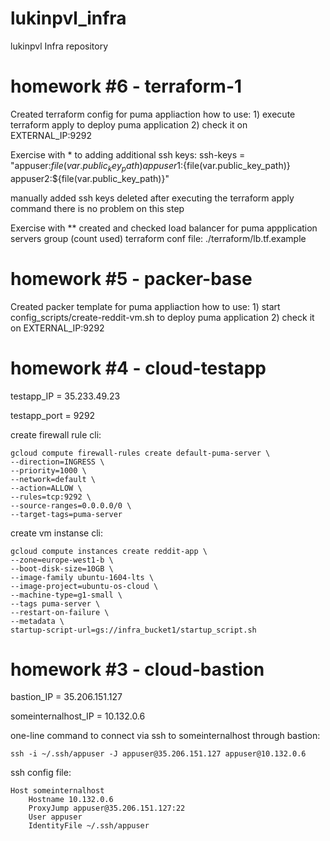 # lukinpvl_infra
lukinpvl Infra repository

# homework #6 - terraform-1
Created terraform config for puma appliaction
how to use:
	1) execute terraform apply to deploy puma application
	2) check it on EXTERNAL_IP:9292

Exercise with *
to adding additional ssh keys:
    	ssh-keys = "appuser:${file(var.public_key_path)} appuser1:${file(var.public_key_path)} appuser2:${file(var.public_key_path)}"

manually added ssh keys deleted after executing the terraform apply command
there is no problem on this step

Exercise with **
created and checked load balancer for puma appplication servers group (count used)
	terraform conf file: ./terraform/lb.tf.example



# homework #5 - packer-base

Created packer template for puma appliaction
how to use:
	1) start config_scripts/create-reddit-vm.sh to deploy puma application
	2) check it on EXTERNAL_IP:9292

# homework #4 - cloud-testapp

testapp_IP = 35.233.49.23

testapp_port = 9292

create firewall rule cli:

    gcloud compute firewall-rules create default-puma-server \
    --direction=INGRESS \
    --priority=1000 \
    --network=default \
    --action=ALLOW \
    --rules=tcp:9292 \
    --source-ranges=0.0.0.0/0 \
    --target-tags=puma-server

create vm instanse cli:

    gcloud compute instances create reddit-app \
    --zone=europe-west1-b \
    --boot-disk-size=10GB \
    --image-family ubuntu-1604-lts \
    --image-project=ubuntu-os-cloud \
    --machine-type=g1-small \
    --tags puma-server \
    --restart-on-failure \
    --metadata \
    startup-script-url=gs://infra_bucket1/startup_script.sh

# homework #3 - cloud-bastion

bastion_IP = 35.206.151.127

someinternalhost_IP = 10.132.0.6

one-line command to connect via ssh to someinternalhost through bastion:

    ssh -i ~/.ssh/appuser -J appuser@35.206.151.127 appuser@10.132.0.6

ssh config file:

    Host someinternalhost
    	Hostname 10.132.0.6
    	ProxyJump appuser@35.206.151.127:22
    	User appuser
    	IdentityFile ~/.ssh/appuser
